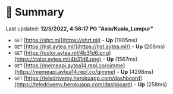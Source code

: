 # 📖 Summary
Last updated: **12/5/2022, 4:56:17 PG "Asia/Kuala_Lumpur"**

- `GET` [https://shrt.ml](https://shrt.ml) - **Up** (1905ms)
- `GET` [https://hst.aytea.ml/](https://hst.aytea.ml/) - **Up** (208ms)
- `GET` [https://color.aytea.ml/4b31d6.png](https://color.aytea.ml/4b31d6.png) - **Up** (1567ms)
- `GET` [https://memeapi.aytea14.repl.co/gimme](https://memeapi.aytea14.repl.co/gimme) - **Up** (4298ms)
- `GET` [https://teledrivemy.herokuapp.com/dashboard](https://teledrivemy.herokuapp.com/dashboard) - **Up** (258ms)
